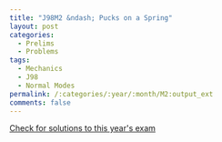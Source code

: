 ```yaml
---
title: "J98M2 &ndash; Pucks on a Spring"
layout: post
categories:
  - Prelims
  - Problems
tags:
  - Mechanics
  - J98
  - Normal Modes
permalink: /:categories/:year/:month/M2:output_ext
comments: false
---
```

<object data="1998J2M.pdf" type="application/pdf" width="100%" height="500"></object>
<div class="message"><a href='https://princetonprelim.com/prelim/0/'>Check for solutions to this year's exam</a></div>